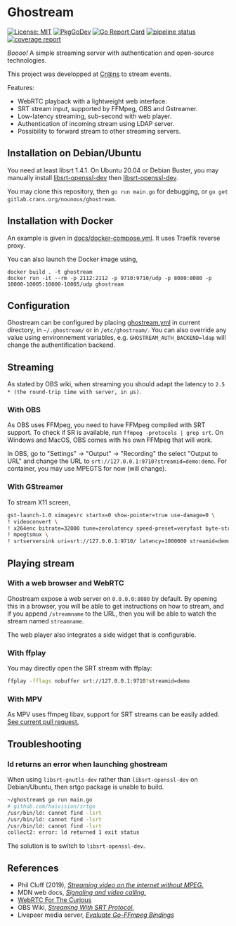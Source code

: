 # Ghostream

[![License: MIT](https://img.shields.io/badge/License-MIT-blue.svg)](LICENSE)
[![PkgGoDev](https://pkg.go.dev/badge/mod/gitlab.crans.org/nounous/ghostream)](https://pkg.go.dev/mod/gitlab.crans.org/nounous/ghostream)
[![Go Report Card](https://goreportcard.com/badge/gitlab.crans.org/nounous/ghostream)](https://goreportcard.com/report/gitlab.crans.org/nounous/ghostream)
[![pipeline status](https://gitlab.crans.org/nounous/ghostream/badges/dev/pipeline.svg)](https://gitlab.crans.org/nounous/ghostream/commits/dev)
[![coverage report](https://gitlab.crans.org/nounous/ghostream/badges/dev/coverage.svg)](https://gitlab.crans.org/nounous/ghostream/-/commits/dev)

*Boooo!* A simple streaming server with authentication and open-source technologies.

This project was developped at [Cr@ns](https://crans.org/) to stream events.

Features:

-   WebRTC playback with a lightweight web interface.
-   SRT stream input, supported by FFMpeg, OBS and Gstreamer.
-   Low-latency streaming, sub-second with web player.
-   Authentication of incoming stream using LDAP server.
-   Possibility to forward stream to other streaming servers.

## Installation on Debian/Ubuntu

You need at least libsrt 1.4.1. On Ubuntu 20.04 or Debian Buster, you may manually install [libsrt-openssl-dev](http://ftp.fr.debian.org/debian/pool/main/s/srt/libsrt1-openssl_1.4.1-5+b1_amd64.deb) then [libsrt-openssl-dev](http://ftp.fr.debian.org/debian/pool/main/s/srt/libsrt-openssl-dev_1.4.1-5+b1_amd64.deb).

You may clone this repository, then `go run main.go` for debugging, or `go get gitlab.crans.org/nounous/ghostream`.

## Installation with Docker

An example is given in [docs/docker-compose.yml](docs/docker-compose.yml).
It uses Traefik reverse proxy.

You can also launch the Docker image using,

```
docker build . -t ghostream
docker run -it --rm -p 2112:2112 -p 9710:9710/udp -p 8080:8080 -p 10000-10005:10000-10005/udp ghostream
```

## Configuration

Ghostream can be configured by placing [ghostream.yml](docs/ghostream.example.yml) in current directory, in `~/.ghostream/` or in `/etc/ghostream/`.
You can also override any value using environnement variables, e.g. `GHOSTREAM_AUTH_BACKEND=ldap` will change the authentification backend.

## Streaming

As stated by OBS wiki, when streaming you should adapt the latency to `2.5 * (the round-trip time with server, in μs)`.

### With OBS

As OBS uses FFMpeg, you need to have FFMpeg compiled with SRT support. To check if SR is available, run `ffmpeg -protocols | grep srt`.
On Windows and MacOS, OBS comes with his own FFMpeg that will work.

In OBS, go to "Settings" -> "Output" -> "Recording" the select "Output to URL" and change the URL to `srt://127.0.0.1:9710?streamid=demo:demo`.
For container, you may use MPEGTS for now (will change).

### With GStreamer

To stream X11 screen,

```bash
gst-launch-1.0 ximagesrc startx=0 show-pointer=true use-damage=0 \
! videoconvert \
! x264enc bitrate=32000 tune=zerolatency speed-preset=veryfast byte-stream=true threads=1 key-int-max=15 intra-refresh=true ! video/x-h264, profile=baseline, framerate=30/1 \
! mpegtsmux \
! srtserversink uri=srt://127.0.0.1:9710/ latency=1000000 streamid=demo:demo
```

## Playing stream

### With a web browser and WebRTC

Ghostream expose a web server on `0.0.0.0:8080` by default.
By opening this in a browser, you will be able to get instructions on how to stream, and if you append `/streamname` to the URL, then you will be able to watch the stream named `streamname`.

The web player also integrates a side widget that is configurable.

### With ffplay

You may directly open the SRT stream with ffplay:

```bash
ffplay -fflags nobuffer srt://127.0.0.1:9710?streamid=demo
```

### With MPV

As MPV uses ffmpeg libav, support for SRT streams can be easily added.
[See current pull request.](https://github.com/mpv-player/mpv/pull/8139)

## Troubleshooting

### ld returns an error when launching ghostream

When using `libsrt-gnutls-dev` rather than `libsrt-openssl-dev` on Debian/Ubuntu,
then srtgo package is unable to build.

```bash
~/ghostream$ go run main.go
# github.com/haivision/srtgo
/usr/bin/ld: cannot find -lsrt
/usr/bin/ld: cannot find -lsrt
/usr/bin/ld: cannot find -lsrt
collect2: error: ld returned 1 exit status
```

The solution is to switch to `libsrt-openssl-dev`.

## References

-   Phil Cluff (2019), *[Streaming video on the internet without MPEG.](https://mux.com/blog/streaming-video-on-the-internet-without-mpeg/)*
-   MDN web docs, *[Signaling and video calling.](https://developer.mozilla.org/en-US/docs/Web/API/WebRTC_API/Signaling_and_video_calling)*
-   [WebRTC For The Curious](https://webrtcforthecurious.com/)
-   OBS Wiki, *[Streaming With SRT Protocol.](https://obsproject.com/wiki/Streaming-With-SRT-Protocol)*
-   Livepeer media server, *[Evaluate Go-FFmpeg Bindings](https://github.com/livepeer/lpms/issues/24)*
